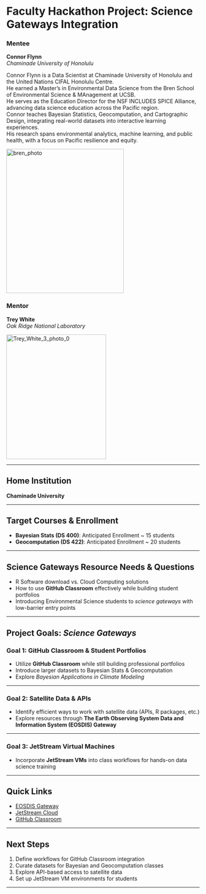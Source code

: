 # Faculty Hackathon Project: Science Gateways Integration

### Mentee
**Connor Flynn**  
*Chaminade University of Honolulu*

Connor Flynn is a Data Scientist at Chaminade University of Honolulu and the United Nations CIFAL Honolulu Centre.  
He earned a Master’s in Environmental Data Science from the Bren School of Environmental Science & MAnagement at UCSB.  
He serves as the Education Director for the NSF INCLUDES SPICE Alliance, advancing data science education across the Pacific region.  
Connor teaches Bayesian Statistics, Geocomputation, and Cartographic Design, integrating real-world datasets into interactive learning experiences.  
His research spans environmental analytics, machine learning, and public health, with a focus on Pacific resilience and equity.  

<img width="306" height="376" alt="bren_photo" src="https://github.com/user-attachments/assets/ee0a8b51-f15d-4681-b8e6-d6c81ecd8e71" />


### Mentor
**Trey White**  
*Oak Ridge National Laboratory*

<img width="260" height="325" alt="Trey_White_3_photo_0" src="https://github.com/user-attachments/assets/9d71523e-2e99-4062-9733-3bce04fae39b" />


---

## Home Institution
**Chaminade University**

---

## Target Courses & Enrollment
- **Bayesian Stats (DS 400)**: Anticipated Enrollment ~ 15 students  
- **Geocomputation (DS 422)**: Anticipated Enrollment ~ 20 students  

---

## Science Gateways Resource Needs & Questions
- R Software download vs. Cloud Computing solutions  
- How to use **GitHub Classroom** effectively while building student portfolios  
- Introducing Environmental Science students to *science gateways* with low-barrier entry points  

---

## Project Goals: *Science Gateways*
### Goal 1: GitHub Classroom & Student Portfolios  
- Utilize **GitHub Classroom** while still building professional portfolios  
- Introduce larger datasets to Bayesian Stats & Geocomputation  
- Explore *Bayesian Applications in Climate Modeling*  

---

### Goal 2: Satellite Data & APIs  
- Identify efficient ways to work with satellite data (APIs, R packages, etc.)  
- Explore resources through **The Earth Observing System Data and Information System (EOSDIS) Gateway**  

---

### Goal 3: JetStream Virtual Machines  
- Incorporate **JetStream VMs** into class workflows for hands-on data science training  

---

## Quick Links
- [EOSDIS Gateway](https://earthdata.nasa.gov/eosdis)  
- [JetStream Cloud](https://jetstream-cloud.org/)  
- [GitHub Classroom](https://classroom.github.com/)  

---

## Next Steps
1. Define workflows for GitHub Classroom integration  
2. Curate datasets for Bayesian and Geocomputation classes  
3. Explore API-based access to satellite data  
4. Set up JetStream VM environments for students  

---

